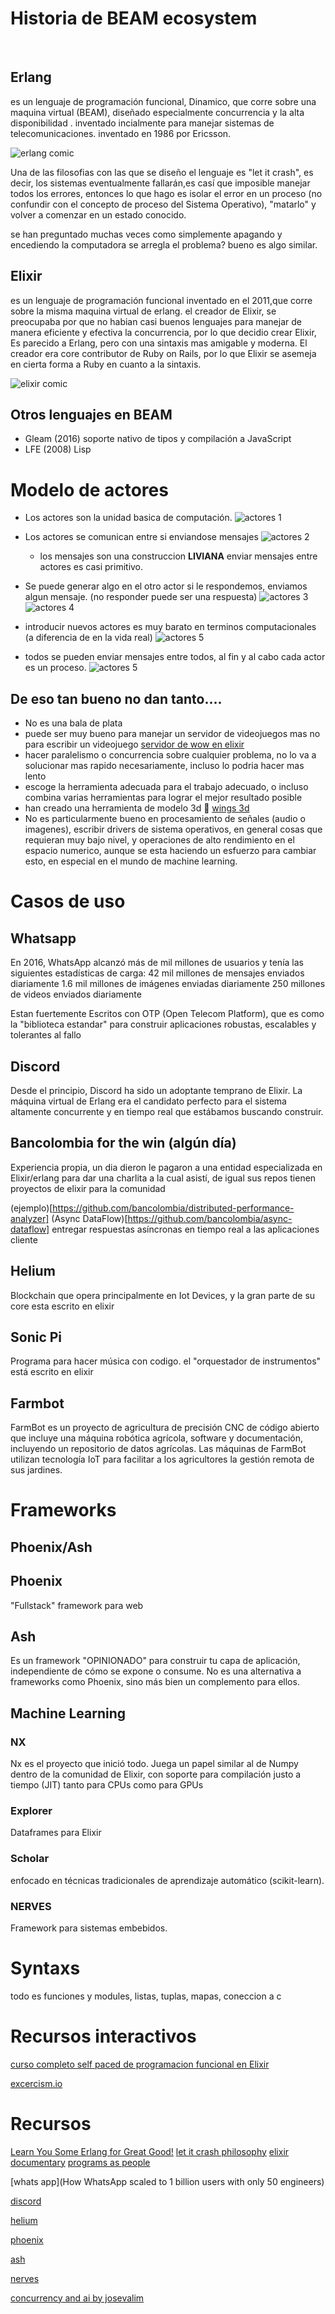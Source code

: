  # Historia de BEAM ecosystem
 
## Erlang
 es un lenguaje de programación funcional, Dinamico, que corre sobre una maquina virtual (BEAM), diseñado especialmente concurrencia y la alta disponibilidad .
 inventado incialmente para manejar sistemas de telecomunicaciones.   inventado en 1986 por Ericsson.

 ![erlang comic](resources/images/PPerlang.png)
 
 Una de las filosofias con las que se diseño el lenguaje es "let it crash", es decir, los sistemas eventualmente
 fallarán,es casí que imposible manejar todos los errores, entonces lo que hago es isolar el error en un proceso (no confundir con el concepto de proceso del Sistema Operativo),  "matarlo" y 
 volver a comenzar en un estado conocido.

 se han preguntado muchas veces como simplemente apagando y encediendo la computadora se arregla el problema?
 bueno es algo similar.

 ## Elixir
 es un lenguaje de programación funcional inventado en el 2011,que corre sobre la misma maquina virtual de erlang.
 el creador de Elixir, se preocupaba por que no habian casi buenos lenguajes para manejar de manera eficiente y efectiva la concurrencia, por lo que decidio crear Elixir, Es parecido a Erlang, pero con una sintaxis mas amigable y moderna. El creador era core contributor de Ruby on Rails, por lo que Elixir se asemeja en cierta forma a Ruby en cuanto a la sintaxis.

![elixir comic](resources/images/elixir.png)

## Otros lenguajes en BEAM
- Gleam (2016) soporte nativo de tipos y compilación a JavaScript
- LFE (2008) Lisp

# Modelo de actores
- Los actores son la unidad basica  de computación.
![actores 1](resources/images/actores_1.png)

- Los actores se comunican entre si enviandose mensajes
![actores 2](resources/images/actores_2.png)
	- los mensajes son una construccion **LIVIANA** enviar mensajes entre actores
	es casi primitivo.

- Se puede generar algo en el otro actor si le respondemos, enviamos algun mensaje.  (no responder puede ser una respuesta)
![actores 3](resources/images/actores_3.png)	
![actores 4](resources/images/actores_4.png)	

- introducir nuevos actores es muy barato en terminos computacionales (a diferencia de en la vida real)
![actores 5](resources/images/actores_5.png)


- todos se pueden enviar mensajes entre todos, al fin y al cabo cada actor es un proceso.
![actores 5](resources/images/actores_6.png)

## De eso tan bueno no dan tanto....
- No es una bala de plata
- puede ser muy bueno para manejar un servidor de videojuegos mas no para escribir un videojuego [servidor de wow en elixir ](https://pikdum.dev/posts/thistle-tea/)
- hacer paralelismo o concurrencia sobre cualquier problema, no lo va a solucionar mas rapido necesariamente, incluso lo podria hacer mas lento
- escoge la herramienta adecuada para el trabajo adecuado, o incluso combina varias herramientas para lograr el mejor resultado posible
- han creado una herramienta de modelo 3d 🤯  [wings 3d](https://www.wings3d.com)
- No es particularmente bueno en procesamiento de señales (audio o imagenes), escribir drivers de sistema operativos, en general cosas que requieran muy bajo nivel, y operaciones de alto rendimiento en el espacio numerico, aunque se esta haciendo un esfuerzo para cambiar esto, en especial en el mundo de machine learning.

	

# Casos de uso
## Whatsapp
En 2016, WhatsApp alcanzó más de mil millones de usuarios y tenía las siguientes estadísticas de carga:
42 mil millones de mensajes enviados diariamente
1.6 mil millones de imágenes enviadas diariamente
250 millones de videos enviados diariamente

Estan fuertemente Escritos con OTP (Open Telecom Platform), que es como la "biblioteca estandar" para construir aplicaciones robustas, escalables y tolerantes al fallo

## Discord
Desde el principio, Discord ha sido un adoptante temprano de Elixir. La máquina virtual de Erlang era el candidato perfecto para el sistema altamente concurrente y en tiempo real que estábamos buscando construir.

## Bancolombia for the win (algún día)
Experiencia propia, un dia dieron le pagaron a una entidad especializada en Elixir/erlang para dar una charlita a la cual asistí, de igual sus repos tienen proyectos de elixir para la comunidad

(ejemplo)[https://github.com/bancolombia/distributed-performance-analyzer]
(Async DataFlow)[https://github.com/bancolombia/async-dataflow]
entregar respuestas asíncronas en tiempo real a las aplicaciones cliente

## Helium
Blockchain que opera principalmente en Iot Devices, y la gran parte de su core esta escrito en elixir

## Sonic Pi
Programa para hacer música con codigo. el "orquestador de instrumentos" está escrito en elixir


## Farmbot
FarmBot es un proyecto de agricultura de precisión CNC de código abierto que incluye una máquina robótica agrícola, software y documentación, incluyendo un repositorio de datos agrícolas. Las máquinas de FarmBot utilizan tecnología IoT para facilitar a los agricultores la gestión remota de sus jardines.



# Frameworks
## Phoenix/Ash
## Phoenix
 "Fullstack" framework para web
## Ash 
Es un framework "OPINIONADO" para construir tu capa de aplicación, independiente de cómo se expone o consume. No es una alternativa a frameworks como Phoenix, sino más bien un complemento para ellos.

## Machine Learning
### NX
Nx es el proyecto que inició todo. Juega un papel similar al de Numpy dentro de la comunidad de Elixir, con soporte para compilación justo a tiempo (JIT) tanto para CPUs como para GPUs

### Explorer
Dataframes para Elixir

### Scholar
enfocado en técnicas tradicionales de aprendizaje automático (scikit-learn).



### NERVES
Framework para sistemas embebidos.


# Syntaxs
todo es funciones y modules, listas, tuplas, mapas, coneccion a c

# Recursos interactivos

[curso completo self paced de programacion funcional en Elixir](https://www.kth.se/social/course/ID1019/)

[excercism.io](https://exercism.io/tracks/elixir)

# Recursos
[Learn You Some Erlang for Great Good!](https://learnyousomeerlang.com/introduction#what-is-erlang)
[let it crash philosophy](https://www.youtube.com/watch?v=sz3tMPkl5hI)
[elixir documentary](https://www.youtube.com/watch?v=lxYFOM3UJzo)
[programs as people](https://leftoversalad.com/c/015_programmingpeople/)

[whats app](How WhatsApp scaled to 1 billion users with only 50 engineers)

[discord](https://discord.com/blog/how-discord-scaled-elixir-to-5-000-000-concurrent-users)

[helium](https://docs.helium.com/faq/open-source/)

[phoenix](https://www.phoenixframework.org)


[ash](https://hexdocs.pm/ash/what-is-ash.html)

[nerves](https://nerves-project.org)

[concurrency and ai by josevalim](https://www.youtube.com/watch?v=pas9WdWIBHs)



